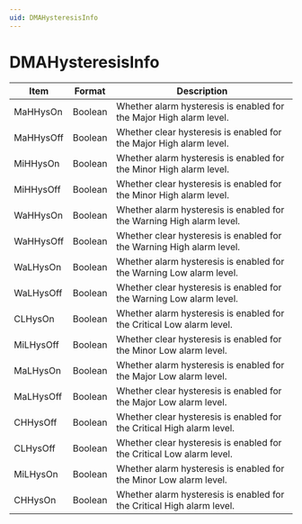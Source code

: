 ```yaml
---
uid: DMAHysteresisInfo
---
```


# DMAHysteresisInfo

| Item      | Format  | Description                                                            |
|-----------|---------|------------------------------------------------------------------------|
| MaHHysOn  | Boolean | Whether alarm hysteresis is enabled for the Major High alarm level.    |
| MaHHysOff | Boolean | Whether clear hysteresis is enabled for the Major High alarm level.    |
| MiHHysOn  | Boolean | Whether alarm hysteresis is enabled for the Minor High alarm level.    |
| MiHHysOff | Boolean | Whether clear hysteresis is enabled for the Minor High alarm level.    |
| WaHHysOn  | Boolean | Whether alarm hysteresis is enabled for the Warning High alarm level.  |
| WaHHysOff | Boolean | Whether clear hysteresis is enabled for the Warning High alarm level.  |
| WaLHysOn  | Boolean | Whether alarm hysteresis is enabled for the Warning Low alarm level.   |
| WaLHysOff | Boolean | Whether clear hysteresis is enabled for the Warning Low alarm level.   |
| CLHysOn   | Boolean | Whether alarm hysteresis is enabled for the Critical Low alarm level.  |
| MiLHysOff | Boolean | Whether clear hysteresis is enabled for the Minor Low alarm level.     |
| MaLHysOn  | Boolean | Whether alarm hysteresis is enabled for the Major Low alarm level.     |
| MaLHysOff | Boolean | Whether clear hysteresis is enabled for the Major Low alarm level.     |
| CHHysOff  | Boolean | Whether clear hysteresis is enabled for the Critical High alarm level. |
| CLHysOff  | Boolean | Whether clear hysteresis is enabled for the Critical Low alarm level.  |
| MiLHysOn  | Boolean | Whether alarm hysteresis is enabled for the Minor Low alarm level.     |
| CHHysOn   | Boolean | Whether alarm hysteresis is enabled for the Critical High alarm level. |
